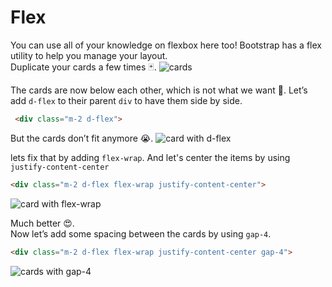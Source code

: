 # Flex
You can use all of your knowledge on flexbox here too! Bootstrap has a flex utility to help you manage your layout. 
<br/>
Duplicate your cards a few times 🃏. 
![cards](https://user-images.githubusercontent.com/18662979/156926411-5f4149f7-4b12-4622-81d4-e6abbd35107a.JPG)

The cards are now below each other, which is not what we want 🤔. Let’s add `d-flex` to their parent `div` to have them side by side.
```html
 <div class="m-2 d-flex">
```
But the cards don’t fit anymore 😭.
![card with d-flex](https://user-images.githubusercontent.com/18662979/156926496-044784b4-fcdc-459c-bfcb-bbf26d6d8d55.JPG)

lets fix that by adding `flex-wrap`. And let's center the items by using `justify-content-center`
```html
<div class="m-2 d-flex flex-wrap justify-content-center">
```
![card with flex-wrap](https://user-images.githubusercontent.com/18662979/156926546-3fbc4ea8-9918-4064-8713-a2c8d65cc553.JPG)

Much better 😍.
<br/>
Now let’s add some spacing between the cards by using `gap-4`.
```html
<div class="m-2 d-flex flex-wrap justify-content-center gap-4">
```
![cards with gap-4](https://user-images.githubusercontent.com/18662979/156926623-dfd0eee2-c6eb-4f3b-a39f-bc73989e3ab7.JPG)
<br/>
